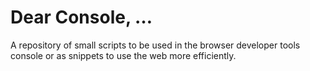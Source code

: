 # Dear Console, …

A repository of small scripts to be used in the browser developer tools console or as snippets to use the web more efficiently.
